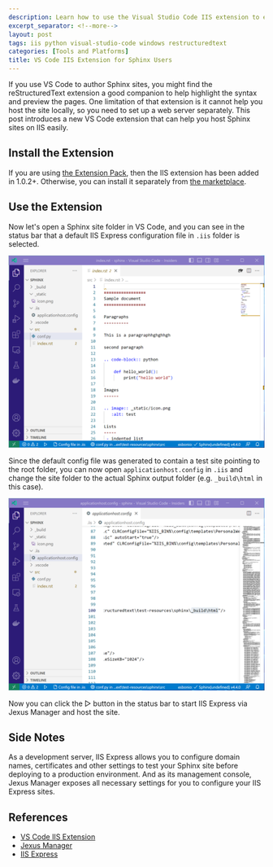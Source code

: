 ```yaml
---
description: Learn how to use the Visual Studio Code IIS extension to easily host and test Sphinx documentation sites locally with IIS Express. Follow a step-by-step guide for installation, configuration, and usage of this helpful extension for documentation developers.
excerpt_separator: <!--more-->
layout: post
tags: iis python visual-studio-code windows restructuredtext
categories: [Tools and Platforms]
title: VS Code IIS Extension for Sphinx Users
---
```

If you use VS Code to author Sphinx sites, you might find the reStructuredText extension a good companion to help highlight the syntax and preview the pages. One limitation of that extension is it cannot help you host the site locally, so you need to set up a web server separately. This post introduces a new VS Code extension that can help you host Sphinx sites on IIS easily.
<!--more-->

## Install the Extension

If you are using [the Extension Pack](https://marketplace.visualstudio.com/items?itemName=lextudio.restructuredtext-pack), then the IIS extension has been added in 1.0.2+. Otherwise, you can install it separately from [the marketplace](https://marketplace.visualstudio.com/items?itemName=lextudio.iis).

## Use the Extension

Now let's open a Sphinx site folder in VS Code, and you can see in the status bar that a default IIS Express configuration file in `.iis` folder is selected.

![IIS Extension installed](/images/vscode-iis-step1.png)

Since the default config file was generated to contain a test site pointing to the root folder, you can now open `applicationhost.config` in `.iis` and change the site folder to the actual Sphinx output folder (e.g. `_build\html` in this case).

![Change folder path](/images/vscode-iis-step2.png)

Now you can click the ▷ button in the status bar to start IIS Express via Jexus Manager and host the site.

## Side Notes
As a development server, IIS Express allows you to configure domain names, certificates and other settings to test your Sphinx site before deploying to a production environment. And as its management console, Jexus Manager exposes all necessary settings for you to configure your IIS Express sites.

## References

* [VS Code IIS Extension](https://docs.jexusmanager.com/getting-started/vscode.html)
* [Jexus Manager](https://docs.jexusmanager.com)
* [IIS Express](https://learn.microsoft.com/iis/extensions/introduction-to-iis-express/iis-express-overview)
